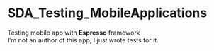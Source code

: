 # SDA_Testing_MobileApplications

Testing mobile app with **Espresso** framework\
I'm not an author of this app, I just wrote tests for it.